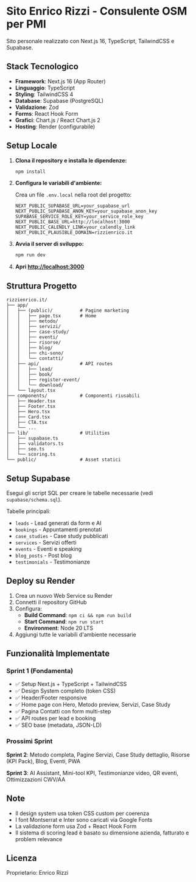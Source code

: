 # Sito Enrico Rizzi - Consulente OSM per PMI

Sito personale realizzato con Next.js 16, TypeScript, TailwindCSS e Supabase.

## Stack Tecnologico

- **Framework**: Next.js 16 (App Router)
- **Linguaggio**: TypeScript
- **Styling**: TailwindCSS 4
- **Database**: Supabase (PostgreSQL)
- **Validazione**: Zod
- **Forms**: React Hook Form
- **Grafici**: Chart.js / React Chart.js 2
- **Hosting**: Render (configurabile)

## Setup Locale

1. **Clona il repository e installa le dipendenze:**
   ```bash
   npm install
   ```

2. **Configura le variabili d'ambiente:**
   
   Crea un file `.env.local` nella root del progetto:
   ```env
   NEXT_PUBLIC_SUPABASE_URL=your_supabase_url
   NEXT_PUBLIC_SUPABASE_ANON_KEY=your_supabase_anon_key
   SUPABASE_SERVICE_ROLE_KEY=your_service_role_key
   NEXT_PUBLIC_BASE_URL=http://localhost:3000
   NEXT_PUBLIC_CALENDLY_LINK=your_calendly_link
   NEXT_PUBLIC_PLAUSIBLE_DOMAIN=rizzienrico.it
   ```

3. **Avvia il server di sviluppo:**
   ```bash
   npm run dev
   ```

4. **Apri [http://localhost:3000](http://localhost:3000)**

## Struttura Progetto

```
rizzienrico.it/
├── app/
│   ├── (public)/          # Pagine marketing
│   │   ├── page.tsx       # Home
│   │   ├── metodo/
│   │   ├── servizi/
│   │   ├── case-study/
│   │   ├── eventi/
│   │   ├── risorse/
│   │   ├── blog/
│   │   ├── chi-sono/
│   │   └── contatti/
│   ├── api/               # API routes
│   │   ├── lead/
│   │   ├── book/
│   │   ├── register-event/
│   │   └── download/
│   └── layout.tsx
├── components/            # Componenti riusabili
│   ├── Header.tsx
│   ├── Footer.tsx
│   ├── Hero.tsx
│   ├── Card.tsx
│   ├── CTA.tsx
│   └── ...
├── lib/                   # Utilities
│   ├── supabase.ts
│   ├── validators.ts
│   ├── seo.ts
│   └── scoring.ts
└── public/                # Asset statici
```

## Setup Supabase

Esegui gli script SQL per creare le tabelle necessarie (vedi `supabase/schema.sql`).

Tabelle principali:
- `leads` - Lead generati da form e AI
- `bookings` - Appuntamenti prenotati
- `case_studies` - Case study pubblicati
- `services` - Servizi offerti
- `events` - Eventi e speaking
- `blog_posts` - Post blog
- `testimonials` - Testimonianze

## Deploy su Render

1. Crea un nuovo Web Service su Render
2. Connetti il repository GitHub
3. Configura:
   - **Build Command**: `npm ci && npm run build`
   - **Start Command**: `npm run start`
   - **Environment**: Node 20 LTS
4. Aggiungi tutte le variabili d'ambiente necessarie

## Funzionalità Implementate

### Sprint 1 (Fondamenta)
- ✅ Setup Next.js + TypeScript + TailwindCSS
- ✅ Design System completo (token CSS)
- ✅ Header/Footer responsive
- ✅ Home page con Hero, Metodo preview, Servizi, Case Study
- ✅ Pagina Contatti con form multi-step
- ✅ API routes per lead e booking
- ✅ SEO base (metadata, JSON-LD)

### Prossimi Sprint

**Sprint 2**: Metodo completa, Pagine Servizi, Case Study dettaglio, Risorse (KPI Pack), Blog, Eventi, PWA

**Sprint 3**: AI Assistant, Mini-tool KPI, Testimonianze video, QR eventi, Ottimizzazioni CWV/AA

## Note

- Il design system usa token CSS custom per coerenza
- I font Montserrat e Inter sono caricati via Google Fonts
- La validazione form usa Zod + React Hook Form
- Il sistema di scoring lead è basato su dimensione azienda, fatturato e problem relevance

## Licenza

Proprietario: Enrico Rizzi
